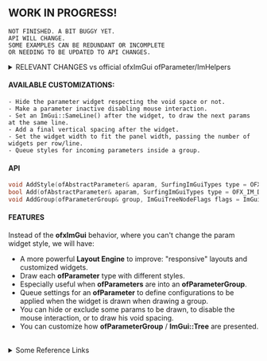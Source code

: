  
 ## WORK IN PROGRESS!

```
NOT FINISHED. A BIT BUGGY YET.
API WILL CHANGE.  
SOME EXAMPLES CAN BE REDUNDANT OR INCOMPLETE  
OR NEEDING TO BE UPDATED TO API CHANGES.
```



<details>
  <summary>RELEVANT CHANGES vs official ofxImGui ofParameter/ImHelpers</summary>
  <p>

- Simplified and improved **oF Helpers** to use **ofParameters**. 
  * _ImHelpers.h_ has been rewritten to _ofxSurfing_ImGui_ofHelpers.h_.
  * Now the _ofParameter_ widgets, _Windows_ and _Group/Trees_ are more customizable. 
  * Removed all the old internal _Windows/Tree_, _WindowOpen/Settings_ and _GetUniqueName_ methods from **ofxImGui**. 
  * Currently using a _PushId()/PopID()_ approach on each widget.  
    
- **NEW: _Layout/Styles Management_.**
- **NEW: _Docking helpers with an Engine for Layout Presets_.**
    </p>
    </details>




#### AVAILABLE CUSTOMIZATIONS:

    - Hide the parameter widget respecting the void space or not.
    - Make a parameter inactive disabling mouse interaction.  
    - Set an ImGui::SameLine() after the widget, to draw the next params at the same line.  
    - Add a final vertical spacing after the widget.  
    - Set the widget width to fit the panel width, passing the number of widgets per row/line.  
    - Queue styles for incoming parameters inside a group.  

#### API

```c++
void AddStyle(ofAbstractParameter& aparam, SurfingImGuiTypes type = OFX_IM_DEFAULT, bool bSameLine = false, int amtPerRow = 1, int spacing = -1);
bool Add(ofAbstractParameter& aparam, SurfingImGuiTypes type = OFX_IM_DEFAULT, bool bSameLine = false, int amtPerRow = 1, int spacing = -1);
void AddGroup(ofParameterGroup& group, ImGuiTreeNodeFlags flags = ImGuiTreeNodeFlags_None, SurfingImGuiTypesGroups typeGroup = OFX_IM_GROUP_DEFAULT);
```



#### FEATURES

Instead of the **ofxImGui** behavior, where you can't change the param widget style, we will have:  
- A more powerful **Layout Engine** to improve: "responsive" layouts and customized widgets.  
- Draw each **ofParameter** type with different styles. 
- Especially useful when **ofParameters** are into an **ofParameterGroup**.  
- Queue settings for an **ofParameter** to define configurations to be applied when the widget is drawn when drawing a group. 
- You can hide or exclude some params to be drawn, to disable the mouse interaction, or to draw his void spacing. 
- You can customize how **ofParameterGroup** / **ImGui::Tree** are presented.



<BR>

<details>
  <summary>Some Reference Links</summary>
  <p>

https://github.com/altschuler/imgui-knobs -> Cute Knobs  
https://github.com/HankiDesign/awesome-dear-imgui -> Collected widgets  
https://github.com/soufianekhiat/DearWidgets -> Cute widgets already included  
https://github.com/yumataesu/ImGui_Widgets -> oF ready widgets  
https://github.com/aiekick/ImTools/tree/main/LayoutManager -> Layout helpers  
https://github.com/Organic-Code/ImTerm -> Interesting terminal to look into  
https://github.com/d3cod3/ofxVisualProgramming -> oF node patched system for inspiration  
https://github.com/d3cod3/Mosaic -> oF node patched system for inspiration  
https://github.com/mnesarco/imgui_sugar/blob/main/imgui_sugar.hpp -> Useful ImGui style macros  
https://github.com/njazz/AutomationCurveEditor -> Curve editor for param automations  
https://github.com/leiradel/ImGuiAl -> Some widgets    



<details>
  <summary>Code</summary>
  <p>

ofApp.h

```.cpp

```

ofApp.cpp

```.cpp

```
</p>
</details>



<details>
  <summary>SOME EXAMPLE CASES</summary>
  <p>

**CASE 1**:  
_Draw an **ofParameter<float>** as slider (default), drag number or/and +/- stepper box._  

**CASE 2**:  
_Draw an **ofParameter<bool>** as a check box (default), or as a big toggle button with custom dimensions._  

**CASE 3**:  
_You added an **ofParameter<bool>** inside an **ofParameterGroup**. Add a style for the type of widget. You want to customize how it will be drawn (instead of using the default style), but when the group is rendered._  
  </p>
</details>



<details>
  <summary>TODO</summary>
  <p>

* macOS testing and fixing. Any help on this is appreciated!  
* Split repo to simplify current examples. Move extra examples to new repo.
* Fix Bugs on all the ofParameter Helpers/Styles/Docking sections.
* Create some selected examples to simplify learning.
* Add more ImGui raw widgets/add-ons with examples.
* Convert some more widgets to ofParameters.
  </p>
</details>